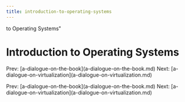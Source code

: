 ```yaml
---
title: introduction-to-operating-systems
---
```


to Operating Systems\"

# Introduction to Operating Systems

Prev:
\[a-dialogue-on-the-book](a-dialogue-on-the-book.md)
Next:
\[a-dialogue-on-virtualization](a-dialogue-on-virtualization.md)

Prev:
\[a-dialogue-on-the-book](a-dialogue-on-the-book.md)
Next:
\[a-dialogue-on-virtualization](a-dialogue-on-virtualization.md)
